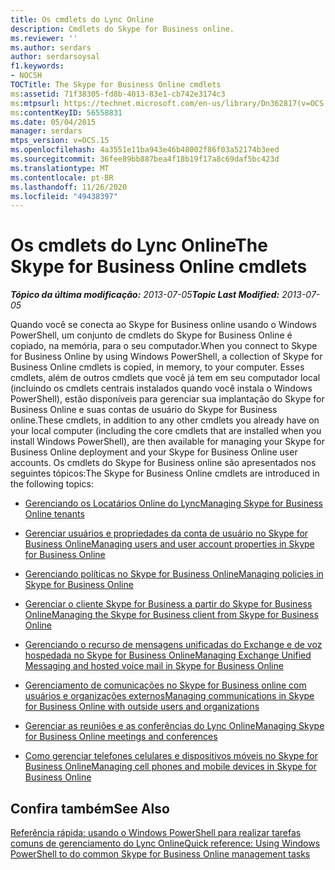 ```yaml
---
title: Os cmdlets do Lync Online
description: Cmdlets do Skype for Business online.
ms.reviewer: ''
ms.author: serdars
author: serdarsoysal
f1.keywords:
- NOCSH
TOCTitle: The Skype for Business Online cmdlets
ms:assetid: 71f38305-fd8b-4013-83e1-cb742e3174c3
ms:mtpsurl: https://technet.microsoft.com/en-us/library/Dn362817(v=OCS.15)
ms:contentKeyID: 56558831
ms.date: 05/04/2015
manager: serdars
mtps_version: v=OCS.15
ms.openlocfilehash: 4a3551e11ba943e46b48002f86f03a52174b3eed
ms.sourcegitcommit: 36fee89bb887bea4f18b19f17a8c69daf5bc423d
ms.translationtype: MT
ms.contentlocale: pt-BR
ms.lasthandoff: 11/26/2020
ms.locfileid: "49438397"
---
```

# <a name="the-skype-for-business-online-cmdlets"></a><span data-ttu-id="052e1-103">Os cmdlets do Lync Online</span><span class="sxs-lookup"><span data-stu-id="052e1-103">The Skype for Business Online cmdlets</span></span>

<div data-xmlns="http://www.w3.org/1999/xhtml">

<div class="topic" data-xmlns="http://www.w3.org/1999/xhtml" data-msxsl="urn:schemas-microsoft-com:xslt" data-cs="https://msdn.microsoft.com/">

<div data-asp="https://msdn2.microsoft.com/asp">



</div>

<div id="mainSection">

<div id="mainBody"><span data-ttu-id="052e1-104">

<span> </span></span><span class="sxs-lookup"><span data-stu-id="052e1-104">

<span> </span></span></span>

<span data-ttu-id="052e1-105">_**Tópico da última modificação:** 2013-07-05_</span><span class="sxs-lookup"><span data-stu-id="052e1-105">_**Topic Last Modified:** 2013-07-05_</span></span>

<span data-ttu-id="052e1-106">Quando você se conecta ao Skype for Business online usando o Windows PowerShell, um conjunto de cmdlets do Skype for Business Online é copiado, na memória, para o seu computador.</span><span class="sxs-lookup"><span data-stu-id="052e1-106">When you connect to Skype for Business Online by using Windows PowerShell, a collection of Skype for Business Online cmdlets is copied, in memory, to your computer.</span></span> <span data-ttu-id="052e1-107">Esses cmdlets, além de outros cmdlets que você já tem em seu computador local (incluindo os cmdlets centrais instalados quando você instala o Windows PowerShell), estão disponíveis para gerenciar sua implantação do Skype for Business Online e suas contas de usuário do Skype for Business online.</span><span class="sxs-lookup"><span data-stu-id="052e1-107">These cmdlets, in addition to any other cmdlets you already have on your local computer (including the core cmdlets that are installed when you install Windows PowerShell), are then available for managing your Skype for Business Online deployment and your Skype for Business Online user accounts.</span></span> <span data-ttu-id="052e1-108">Os cmdlets do Skype for Business online são apresentados nos seguintes tópicos:</span><span class="sxs-lookup"><span data-stu-id="052e1-108">The Skype for Business Online cmdlets are introduced in the following topics:</span></span>

  - [<span data-ttu-id="052e1-109">Gerenciando os Locatários Online do Lync</span><span class="sxs-lookup"><span data-stu-id="052e1-109">Managing Skype for Business Online tenants</span></span>](https://docs.microsoft.com/skypeforbusiness/set-up-your-computer-for-windows-powershell/manage-skype-for-business-online-organizations)

  - [<span data-ttu-id="052e1-110">Gerenciar usuários e propriedades da conta de usuário no Skype for Business Online</span><span class="sxs-lookup"><span data-stu-id="052e1-110">Managing users and user account properties in Skype for Business Online</span></span>](https://docs.microsoft.com/skypeforbusiness/manage/user-accounts/user-accounts)

  - [<span data-ttu-id="052e1-111">Gerenciando políticas no Skype for Business Online</span><span class="sxs-lookup"><span data-stu-id="052e1-111">Managing policies in Skype for Business Online</span></span>](https://docs.microsoft.com/office365/enterprise/powershell/manage-skype-for-business-online-policies-with-office-365-powershell)

  - [<span data-ttu-id="052e1-112">Gerenciar o cliente Skype for Business a partir do Skype for Business Online</span><span class="sxs-lookup"><span data-stu-id="052e1-112">Managing the Skype for Business client from Skype for Business Online</span></span>](https://docs.microsoft.com/skypeforbusiness/set-up-skype-for-business-online/deploy-the-skype-for-business-client-in-office-365)

  - [<span data-ttu-id="052e1-113">Gerenciando o recurso de mensagens unificadas do Exchange e de voz hospedada no Skype for Business Online</span><span class="sxs-lookup"><span data-stu-id="052e1-113">Managing Exchange Unified Messaging and hosted voice mail in Skype for Business Online</span></span>](https://docs.microsoft.com/skypeforbusiness/set-up-your-computer-for-windows-powershell/manage-exchange-unified-messaging-and-hosted-voicemail)

  - [<span data-ttu-id="052e1-114">Gerenciamento de comunicações no Skype for Business online com usuários e organizações externos</span><span class="sxs-lookup"><span data-stu-id="052e1-114">Managing communications in Skype for Business Online with outside users and organizations</span></span>](https://docs.microsoft.com/skypeforbusiness/set-up-skype-for-business-online/allow-users-to-contact-external-skype-for-business-users)

  - [<span data-ttu-id="052e1-115">Gerenciar as reuniões e as conferências do Lync Online</span><span class="sxs-lookup"><span data-stu-id="052e1-115">Managing Skype for Business Online meetings and conferences</span></span>](https://docs.microsoft.com/skypeforbusiness/manage/conferencing/conferencing-policies)

  - [<span data-ttu-id="052e1-116">Como gerenciar telefones celulares e dispositivos móveis no Skype for Business Online</span><span class="sxs-lookup"><span data-stu-id="052e1-116">Managing cell phones and mobile devices in Skype for Business Online</span></span>](https://docs.microsoft.com/skypeforbusiness/set-up-policies-in-your-organization/set-up-mobile-policies-for-your-organization)

<div>

## <a name="see-also"></a><span data-ttu-id="052e1-117">Confira também</span><span class="sxs-lookup"><span data-stu-id="052e1-117">See Also</span></span>


[<span data-ttu-id="052e1-118">Referência rápida: usando o Windows PowerShell para realizar tarefas comuns de gerenciamento do Lync Online</span><span class="sxs-lookup"><span data-stu-id="052e1-118">Quick reference: Using Windows PowerShell to do common Skype for Business Online management tasks</span></span>](https://docs.microsoft.com/office365/enterprise/powershell/manage-skype-for-business-online-with-office-365-powershell)  
  

<span data-ttu-id="052e1-119"></div>

</div>

<span> </span>

</div>

</div>

</span><span class="sxs-lookup"><span data-stu-id="052e1-119"></div>

</div>

<span> </span>

</div>

</div>

</span></span></div>

